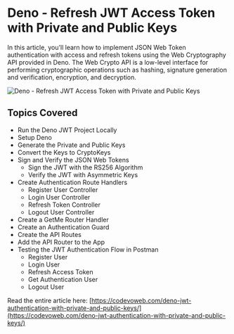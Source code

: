# Deno - Refresh JWT Access Token with Private and Public Keys

In this article, you'll learn how to implement JSON Web Token authentication with access and refresh tokens using the Web Cryptography API provided in Deno. The Web Crypto API is a low-level interface for performing cryptographic operations such as hashing, signature generation and verification, encryption, and decryption.

![Deno - Refresh JWT Access Token with Private and Public Keys](https://codevoweb.com/wp-content/uploads/2022/11/Deno-Refresh-JWT-Access-Token-with-Private-and-Public-Keys.webp)

## Topics Covered

- Run the Deno JWT Project Locally
- Setup Deno
- Generate the Private and Public Keys
- Convert the Keys to CryptoKeys
- Sign and Verify the JSON Web Tokens
    - Sign the JWT with the RS256 Algorithm
    - Verify the JWT with Asymmetric Keys
- Create Authentication Route Handlers
    - Register User Controller
    - Login User Controller
    - Refresh Token Controller
    - Logout User Controller
- Create a GetMe Router Handler
- Create an Authentication Guard
- Create the API Routes
- Add the API Router to the App
- Testing the JWT Authentication Flow in Postman
    - Register User
    - Login User
    - Refresh Access Token
    - Get Authentication User
    - Logout User

Read the entire article here: [https://codevoweb.com/deno-jwt-authentication-with-private-and-public-keys/](https://codevoweb.com/deno-jwt-authentication-with-private-and-public-keys/)
